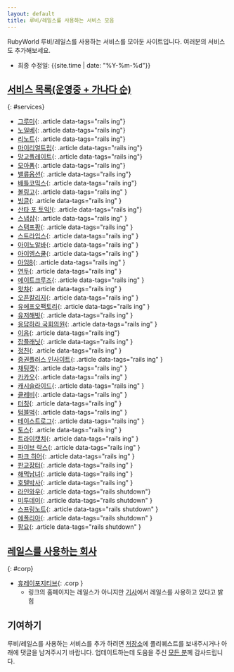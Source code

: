 ```yaml
---
layout: default
title: 루비/레일스를 사용하는 서비스 모음
---
```


RubyWorld 루비/레일스를 사용하는 서비스를 모아둔 사이트입니다. 여러분의 서비스도 추가해보세요.

- 최종 수정일: {{site.time | date: "%Y-%m-%d"}}

## [서비스 목록(운영중 + 가나다 순)](#services)
{: #services}
- [그루미](http://gurume.kr/){: .article data-tags="rails ing"}
- [노일베](http://noilbe.com/){: .article data-tags="rails ing"}
- [리노트](http://intro.renote.me/){: .article data-tags="rails ing"}
- [마이리얼트립](https://www.myrealtrip.com/){: .article data-tags="rails ing"}
- [망고플레이트](http://www.mangoplate.com/){: .article data-tags="rails ing"}
- [모아폼](http://www.moaform.com/){: .article data-tags="rails ing"}
- [밸류옵션](http://www.valuepotion.com/){: .article data-tags="rails ing"}
- [배틀코믹스](http://www.battlecomics.co.kr/){: .article data-tags="rails ing"}
- [볼링고](http://bollingo.com/){: .article data-tags="rails ing" }
- [빙글](http://www.vingle.net/){: .article data-tags="rails ing" }
- [산타 포 토익!](http://santatoeic.co/){: .article data-tags="rails ing"}
- [스냅샵](https://gosnapshop.com/){: .article data-tags="rails ing" }
- [스탬프팡](http://stampang.com/){: .article data-tags="rails ing" }
- [스트라입스](https://stripes.co.kr/){: .article data-tags="rails ing" }
- [아이노알바](http://www.iknowalba.com/){: .article data-tags="rails ing" }
- [아이엠스쿨](http://www.iamschool.net/){: .article data-tags="rails ing" }
- [아임8](http://www.im8.net/){: .article data-tags="rails ing" }
- [연두](http://yeondoo.kr/){: .article data-tags="rails ing" }
- [에이트크루즈](http://www.8cruz.com/){: .article data-tags="rails ing" }
- [왓챠](https://watcha.net/){: .article data-tags="rails ing" }
- [오픈칼리지](https://www.opencollege.kr/){: .article data-tags="rails ing" }
- [유에프오팩토리](http://ufofactory.org/){: .article data-tags="rails ing" }
- [유저해빗](http://userhabit.io/){: .article data-tags="rails ing" }
- [응답하라 국회의원](http://www.heycongress.org/){: .article data-tags="rails ing" }
- [이음](http://www.i-um.com/){: .article data-tags="rails ing"}
- [잡플래닛](https://www.jobplanet.co.kr/){: .article data-tags="rails ing" }
- [정친](http://builtwith.com/jungch.in){: .article data-tags="rails ing" }
- [증권플러스 인사이트](http://insight.stockplus.com/){: .article data-tags="rails ing" }
- [채팅캣](http://chattingcat.com/){: .article data-tags="rails ing" }
- [카카오](http://www.kakao.com/){: .article data-tags="rails ing" }
- [캐시슬라이드](http://www.cashslide.co.kr){: .article data-tags="rails ing" }
- [클레비](https://www.clebee.net/){: .article data-tags="rails ing" }
- [터칭](http://www.mytouching.com/){: .article data-tags="rails ing" }
- [텀블벅](https://www.tumblbug.com/){: .article data-tags="rails ing" }
- [테이스트로그](https://tastelog.net/){: .article data-tags="rails ing" }
- [토스](http://cosmiccolor.github.io/){: .article data-tags="rails ing" }
- [트라이캣치](http://www.try-cat.ch/){: .article data-tags="rails ing" }
- [파이브 락스](http://www.5rocks.io/){: .article data-tags="rails ing" }
- [파크 히어](http://www.parkhere.co.kr){: .article data-tags="rails ing" }
- [판교장터](https://medium.com/n42-corp){: .article data-tags="rails ing" }
- [해먹남녀](http://haemukja.com/){: .article data-tags="rails ing" }
- [호텔박사](http://hotelbaksa.com/){: .article data-tags="rails ing" }
- [라인와우](http://wow.line.me/){: .article data-tags="rails shutdown"}
- [미투데이](http://me2day.net/){: .article data-tags="rails shutdown" }
- [스프링노트](http://www.springnote.com/){: .article data-tags="rails shutdown" }
- [에폴리아](http://www.epollia.com/){: .article data-tags="rails shutdown" }
- [팡요](http://pangyo.ca/){: .article data-tags="rails shutdown" }

## [레일스를 사용하는 회사](#corp)
{: #corp}
- [휴레이포지티브](http://www.huray.net/){: .corp }
  - 링크의 홈페이지는 레일스가 아니지만 [기사](http://www.oss.kr/oss_repository10/623044)에서 레일스를 사용하고 있다고 밝힘

## 기여하기

루비/레일스를 사용하는 서비스를 추가 하려면 [저장소](https://github.com/rorlakr/rubyworld)에 풀리퀘스트를 보내주시거나 아래에 댓글을 남겨주시기 바랍니다.
업데이트하는데 도움을 주신 [모든 분](https://github.com/rorlakr/rubyworld/graphs/contributors)께 감사드립니다.
